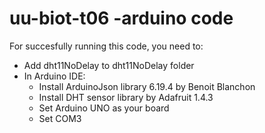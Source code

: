 # uu-biot-t06 -arduino code
For succesfully running this code, you need to:
- Add dht11NoDelay to dht11NoDelay folder
- In Arduino IDE:
  - Install ArduinoJson library 6.19.4 by Benoit Blanchon
  - Install DHT sensor library by Adafruit 1.4.3
  - Set Arduino UNO as your board
  - Set COM3
